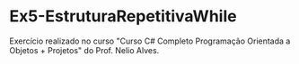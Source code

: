 # Ex5-EstruturaRepetitivaWhile
Exercício realizado no curso "Curso C# Completo Programação Orientada a Objetos + Projetos" do Prof. Nelio Alves.
